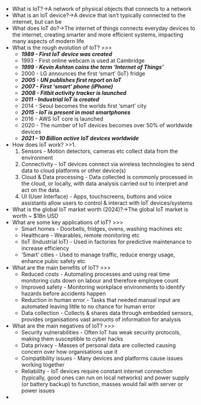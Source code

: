 - What is IoT?→A network of physical objects that connects to a network  
- What is an IoT device?→A device that isn’t typically connected to the internet, but can be
- What does IoT do?→The internet of things connects everyday devices to the internet, creating smarter and more efficient systems, impacting many aspects of modern life
- What is the rough evolution of IoT? >>>
    -  ***1989 - First IoT device was created*** 
    - 1993 - First online webcam is used at Cambridge
    -  ***1999 - Kevin Ashton coins the term ‘Internet of Things’*** 
    - 2000 - LG announces the first ‘smart’ (IoT) fridge
    -  ***2005 - UN publishes first report on IoT*** 
    -  ***2007 - First ‘smart’ phone (iPhone)*** 
    -  ***2008 - Fitbit activity tracker is launched*** 
    -  ***2011 - Industrial IoT is created*** 
    - 2014 - Seoul becomes the worlds first ‘smart’ city
    -  ***2015 - IoT is present in most smartphones*** 
    - 2016 - AWS IoT core is launched
    - 2020 - The number of IoT devices becomes over 50% of worldwide devices
    -  ***2021 - 10 Billion active IoT devices worldwide*** 
- How does IoT work? >>1.
    1. Sensors - Motion detectors, cameras etc collect data from the environment
    2. Connectivity - IoT devices connect via wireless technologies to send data to cloud platforms or other device(s)
    3. Cloud & Data processing - Data collected is commonly processed in the cloud, or locally, with data analysis carried out to interpret and act on the data.
    4. UI (User Interface) - Apps, touchscreens, buttons and voice assistants allow users to control & interact with IoT devices/systems
- What is the global IoT market worth (2024)?→The global IoT market is worth ~ $1Bn USD
- What are some key applications of IoT? >>>
    - Smart homes - Doorbells, fridges, ovens, washing machines etc
    - Healthcare - Wearables, remote monitoring etc
    - IIoT (Industrial IoT) - Used in factories for predictive maintenance to increase efficiency
    - ‘Smart’ cities - Used to manage traffic, reduce energy usage, enhance pubic safety etc
- What are the main benefits of IoT? >>>
    - Reduced costs - Automating processes and using real time monitoring cuts down on labour and therefore employee count
    - Improved safety - Monitoring workplace environments to identify hazards before accidents happen
    - Reduction in human error - Tasks that needed manual input are automated leaving little to no chance for human error
    - Data collection - Collects & shares data through embedded sensors, provides organisations vast amounts of information for analysis
- What are the main negatives of IoT? >>>
    - Security vulnerabilities - Often IoT has weak security protocols, making them susceptible to cyber hacks
    - Data privacy - Masses of personal data are collected causing concern over how organisations use it
    - Compatibility issues - Many devices and platforms cause issues working together
    - Reliability - IoT devices require constant internet connection (typically, good ones can run on local networks) and power supply (or battery backup) to function, masses would fail with server or power issues
- 
